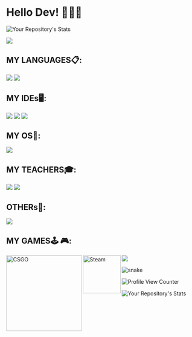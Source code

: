 # Hello Dev! 👋👋👋

![Your Repository's Stats](https://github-readme-stats.vercel.app/api?username=GabrielMendesdc&show_icons=true)

![](https://img.shields.io/badge/Gabriel_Mendes_De_Campos_O_TAL_DO_BRABO-ff00e1?style=for-the-badge&logo=Counter-Strike&logoColor=black)


## MY LANGUAGES:clipboard::
![](https://img.shields.io/badge/Python-FFD43B?style=for-the-badge&logo=python&logoColor=darkgreen)
![](https://img.shields.io/badge/Django-092E20?style=for-the-badge&logo=django&logoColor=green)
## MY IDEs:desktop_computer::
![](https://img.shields.io/badge/Jupyter-F37626.svg?&style=for-the-badge&logo=Jupyter&logoColor=white)
![](https://img.shields.io/badge/conda-342B029.svg?&style=for-the-badge&logo=anaconda&logoColor=white)
![](https://img.shields.io/badge/pycharm-143?style=for-the-badge&logo=pycharm&logoColor=black&color=black&labelColor=green)

## MY OS:floppy_disk::
![](https://img.shields.io/badge/Windows-0078D6?style=for-the-badge&logo=windows&logoColor=white)

## MY TEACHERS:mortar_board::
![](https://img.shields.io/badge/Udemy-EC5252?style=for-the-badge&logo=Udemy&logoColor=white)
![](https://img.shields.io/badge/Duolingo-58CC02?style=for-the-badge&logo=Duolingo&logoColor=white)

## OTHERs:abacus::
![](https://img.shields.io/badge/Microsoft_Excel-217346?style=for-the-badge&logo=microsoft-excel&logoColor=white)

## MY GAMES:joystick:	:video_game::

<a target="_blank" href="https://steamcommunity.com/id/gbzinak/">
  <img align="left" alt="CSGO" width="200px" src="https://img.shields.io/badge/Counter_Strike-000000?style=for-the-badge&logo=counter-strike&logoColor=white" />
</a>

<a target="_blank" href="https://steamcommunity.com/id/gbzinak/">
  <img align="left" alt="Steam" width="100px" src="https://img.shields.io/badge/Steam-000000?style=for-the-badge&logo=steam&logoColor=white" />
</a>

![](https://img.shields.io/badge/Battle.net-148EFF?style=for-the-badge&logo=Battle.net&logoColor=white)  


![snake](https://github.com/GabrielMendesdc/GabrielMendesdc/blob/output/github-contribution-grid-snake.svg)


![Profile View Counter](https://komarev.com/ghpvc/?username=GabrielMendesdc)


![Your Repository's Stats](https://contrib.rocks/image?repo=GabrielMendesdc/phyton-automatization)
